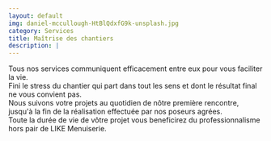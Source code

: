 ```yaml
---
layout: default
img: daniel-mccullough-HtBlQdxfG9k-unsplash.jpg
category: Services
title: Maîtrise des chantiers
description: |
---
```

  Tous nos services communiquent efficacement entre eux pour vous faciliter la
  vie. <br>
  Fini le stress du chantier qui part dans tout les sens et dont le résultat
  final ne vous convient pas. <br>
  Nous suivons votre projets au quotidien de nôtre première rencontre, jusqu'à
  la fin de la réalisation effectuée par nos poseurs agrées.<br>
  Toute la durée de vie de vôtre projet vous beneficirez du professionnalisme hors
  pair de LIKE Menuiserie.
